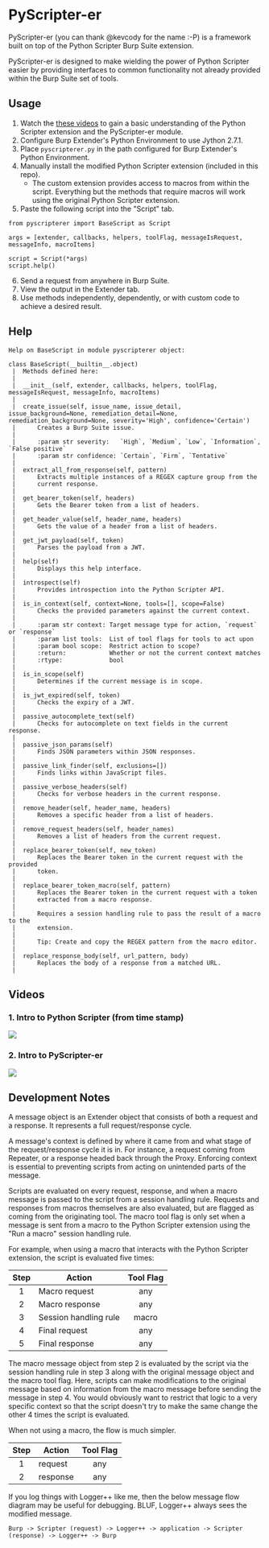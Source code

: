 # PyScripter-er

PyScripter-er (you can thank @kevcody for the name :-P) is a framework built on top of the Python Scripter Burp Suite extension.

PyScripter-er is designed to make wielding the power of Python Scripter easier by providing interfaces to common functionality not already provided within the Burp Suite set of tools.

## Usage

1. Watch the [these videos](#videos) to gain a basic understanding of the Python Scripter extension and the PyScripter-er module.
2. Configure Burp Extender's Python Environment to use Jython 2.7.1.
3. Place `pyscripterer.py` in the path configured for Burp Extender's Python Environment.
4. Manually install the modified Python Scripter extension (included in this repo).
    * The custom extension provides access to macros from within the script. Everything but the methods that require macros will work using the original Python Scripter extension.
5. Paste the following script into the "Script" tab.

```
from pyscripterer import BaseScript as Script

args = [extender, callbacks, helpers, toolFlag, messageIsRequest, messageInfo, macroItems]

script = Script(*args)
script.help()
```

6. Send a request from anywhere in Burp Suite.
7. View the output in the Extender tab.
8. Use methods independently, dependently, or with custom code to achieve a desired result.

## Help

```
Help on BaseScript in module pyscripterer object:

class BaseScript(__builtin__.object)
 |  Methods defined here:
 |  
 |  __init__(self, extender, callbacks, helpers, toolFlag, messageIsRequest, messageInfo, macroItems)
 |  
 |  create_issue(self, issue_name, issue_detail, issue_background=None, remediation_detail=None, remediation_background=None, severity='High', confidence='Certain')
 |      Creates a Burp Suite issue.
 |      
 |      :param str severity:   `High`, `Medium`, `Low`, `Information`, `False positive`
 |      :param str confidence: `Certain`, `Firm`, `Tentative`
 |  
 |  extract_all_from_response(self, pattern)
 |      Extracts multiple instances of a REGEX capture group from the 
 |      current response.
 |  
 |  get_bearer_token(self, headers)
 |      Gets the Bearer token from a list of headers.
 |  
 |  get_header_value(self, header_name, headers)
 |      Gets the value of a header from a list of headers.
 |  
 |  get_jwt_payload(self, token)
 |      Parses the payload from a JWT.
 |  
 |  help(self)
 |      Displays this help interface.
 |  
 |  introspect(self)
 |      Provides introspection into the Python Scripter API.
 |  
 |  is_in_context(self, context=None, tools=[], scope=False)
 |      Checks the provided parameters against the current context.
 |      
 |      :param str context: Target message type for action, `request` or `response`
 |      :param list tools:  List of tool flags for tools to act upon
 |      :param bool scope:  Restrict action to scope?
 |      :return:            Whether or not the current context matches
 |      :rtype:             bool
 |  
 |  is_in_scope(self)
 |      Determines if the current message is in scope.
 |  
 |  is_jwt_expired(self, token)
 |      Checks the expiry of a JWT.
 |  
 |  passive_autocomplete_text(self)
 |      Checks for autocomplete on text fields in the current response.
 |  
 |  passive_json_params(self)
 |      Finds JSON parameters within JSON responses.
 |  
 |  passive_link_finder(self, exclusions=[])
 |      Finds links within JavaScript files.
 |  
 |  passive_verbose_headers(self)
 |      Checks for verbose headers in the current response.
 |  
 |  remove_header(self, header_name, headers)
 |      Removes a specific header from a list of headers.
 |  
 |  remove_request_headers(self, header_names)
 |      Removes a list of headers from the current request.
 |  
 |  replace_bearer_token(self, new_token)
 |      Replaces the Bearer token in the current request with the provided
 |      token.
 |  
 |  replace_bearer_token_macro(self, pattern)
 |      Replaces the Bearer token in the current request with a token 
 |      extracted from a macro response.
 |      
 |      Requires a session handling rule to pass the result of a macro to the 
 |      extension.
 |      
 |      Tip: Create and copy the REGEX pattern from the macro editor.
 |  
 |  replace_response_body(self, url_pattern, body)
 |      Replaces the body of a response from a matched URL.
 |  
```

## Videos

### 1. Intro to Python Scripter (from time stamp)

[![](https://img.youtube.com/vi/U41D_d4JQLs/0.jpg)](https://www.youtube.com/watch?v=U41D_d4JQLs&t=1693)

### 2. Intro to PyScripter-er

[![](https://img.youtube.com/vi/xntZRd6N5lQ/0.jpg)](https://www.youtube.com/watch?v=xntZRd6N5lQ)

## Development Notes

A message object is an Extender object that consists of both a request and a response. It represents a full request/response cycle.

A message's context is defined by where it came from and what stage of the request/response cycle it is in. For instance, a request coming from Repeater, or a response headed back through the Proxy. Enforcing context is essential to preventing scripts from acting on unintended parts of the message.

Scripts are evaluated on every request, response, and when a macro message is passed to the script from a session handling rule. Requests and responses from macros themselves are also evaluated, but are flagged as coming from the originating tool. The macro tool flag is only set when a message is sent from a macro to the Python Scripter extension using the "Run a macro" session handling rule.

For example, when using a macro that interacts with the Python Scripter extension, the script is evaluated five times:

| Step | Action | Tool Flag|
| :---: | --- | :---: |
| 1 | Macro request | any |
| 2 | Macro response | any |
| 3 | Session handling rule | macro |
| 4 | Final request | any |
| 5 | Final response | any |

The macro message object from step 2 is evaluated by the script via the session handling rule in step 3 along with the original message object and the macro tool flag. Here, scripts can make modifications to the original message based on information from the macro message before sending the message in step 4. You would obviously want to restrict that logic to a very specific context so that the script doesn't try to make the same change the other 4 times the script is evaluated.

When not using a macro, the flow is much simpler.

| Step | Action | Tool Flag|
| :---: | --- | :---: |
| 1 | request | any |
| 2 | response | any |

If you log things with Logger++ like me, then the below message flow diagram may be useful for debugging. BLUF, Logger++ always sees the modified message.

```
Burp -> Scripter (request) -> Logger++ -> application -> Scripter (response) -> Logger++ -> Burp
```

